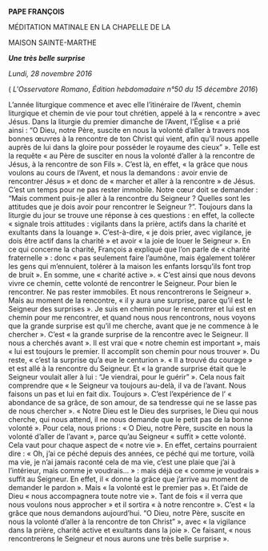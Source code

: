 **PAPE FRANÇOIS**

MÉDITATION MATINALE EN LA CHAPELLE DE LA

MAISON SAINTE-MARTHE

***Une très belle surprise***

*Lundi, 28 novembre 2016*

( *L'Osservatore Romano*, *Édition hebdomadaire n°50 du 15 décembre 2016*)

L’année liturgique commence et avec elle l’itinéraire de l’Avent, chemin liturgique et chemin de vie pour tout chrétien, appelé à la « rencontre » avec Jésus. Dans la liturgie du premier dimanche de l’Avent, l’Église « a prié ainsi : “O Dieu, notre Père, suscite en nous la volonté d’aller à travers nos bonnes œuvres à la rencontre de ton Christ qui vient, afin qu’il nous appelle auprès de lui dans la gloire pour posséder le royaume des cieux” ». Telle est la requête « au Père de susciter en nous la volonté d’aller à la rencontre de Jésus, à la rencontre de son Fils ». C’est là, en effet, « la grâce que nous voulons au cours de l’Avent, et nous la demandons : avoir envie de rencontrer Jésus » et donc de « marcher et aller à la rencontre » de Jésus. C’est un temps pour ne pas rester immobile. Notre cœur doit se demander : “Mais comment puis-je aller à la rencontre du Seigneur ? Quelles sont les attitudes que je dois avoir pour rencontrer le Seigneur ?”. Toujours dans la liturgie du jour se trouve une réponse à ces questions : en effet, la collecte « signale trois attitudes : vigilants dans la prière, actifs dans la charité et exultants dans la louange ». C’est-à-dire, « je dois prier, avec vigilance, je dois être actif dans la charité » et avoir « la joie de louer le Seigneur ». En ce qui concerne la charité, François a expliqué que l’on parle de « charité fraternelle » : donc « pas seulement faire l’aumône, mais également tolérer les gens qui m’ennuient, tolérer à la maison les enfants lorsqu’ils font trop de bruit ». En somme, une « charité active ». « C’est ainsi que nous devons vivre ce chemin, cette volonté de rencontrer le Seigneur. Pour bien le rencontrer. Ne pas rester immobiles. Et nous rencontrerons le Seigneur ». Mais au moment de la rencontre, « il y aura une surprise, parce qu’il est le Seigneur des surprises ». Je suis en chemin pour le rencontrer et lui est en chemin pour me rencontrer, et quand nous nous rencontrons, nous voyons que la grande surprise est qu’il me cherche, avant que je ne commence à le chercher ». C’est « la grande surprise de la rencontre avec le Seigneur. Il nous a cherchés avant ». Il est vrai que « notre chemin est important », mais « lui est toujours le premier. Il accomplit son chemin pour nous trouver ». Du reste, « c’est la surprise qu’a eue le centurion ». « Il a trouvé du courage » et est allé à la rencontre du Seigneur. Et « la grande surprise était que le Seigneur voulait aller à lui : “Je viendrai, pour le guérir” ». Cela nous fait comprendre que « le Seigneur va toujours au-delà, il va de l’avant. Nous faisons un pas et lui en fait dix. Toujours ». C’est l’expérience de l’ « abondance de sa grâce, de son amour, de sa tendresse qui ne se lasse pas de nous chercher ». « Notre Dieu est le Dieu des surprises, le Dieu qui nous cherche, qui nous attend, il ne nous demande que le petit pas de la bonne volonté ». Pour cela, nous prions : « O Dieu, notre Père, suscite en nous la volonté d’aller de l’avant », parce qu’au Seigneur « suffit » cette volonté. Cela vaut pour chaque aspect de « notre vie ». En effet, certains pourraient dire : « Oh, j’ai ce péché depuis des années, ce péché qui me torture, voilà ma vie, je n’ai jamais raconté cela de ma vie, c’est une plaie que j’ai à l’intérieur, mais comme je voudrais... » : mais déjà ce « comme je voudrais » suffit au Seigneur. En effet, il « donne la grâce que j’arrive au moment de demander le pardon ». Mais « la volonté est le premier pas ». Et l’aide de Dieu « nous accompagnera toute notre vie ». Tant de fois « il verra que nous voulons nous approcher » et il sortira « à notre rencontre ». C’est « la grâce que nous demandons aujourd’hui. “O Dieu, notre Père, suscite en nous la volonté d’aller à la rencontre de ton Christ” », avec « la vigilance dans la prière, charité active et exultants dans la joie ». Ce faisant, « nous rencontrerons le Seigneur et nous aurons une très belle surprise ».